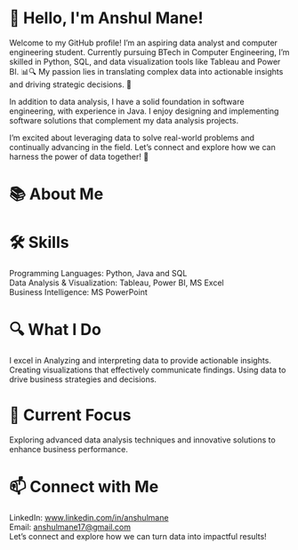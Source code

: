 # 👋 Hello, I'm Anshul Mane!
Welcome to my GitHub profile! I’m an aspiring data analyst and computer engineering student. Currently pursuing BTech in Computer Engineering, I’m skilled in Python, SQL, and data visualization tools like Tableau and Power BI. 📊🔍 My passion lies in translating complex data into actionable insights and driving strategic decisions. 🚀

In addition to data analysis, I have a solid foundation in software engineering, with experience in Java. I enjoy designing and implementing software solutions that complement my data analysis projects.

I’m excited about leveraging data to solve real-world problems and continually advancing in the field. Let’s connect and explore how we can harness the power of data together! 🌟

# 📚 About Me

 # 🛠️ Skills
Programming Languages: Python, Java and SQL  
Data Analysis & Visualization: Tableau, Power BI, MS Excel  
Business Intelligence: MS PowerPoint

# 🔍 What I Do
I excel in
Analyzing and interpreting data to provide actionable insights.
Creating visualizations that effectively communicate findings.
Using data to drive business strategies and decisions.

# 🚀 Current Focus
Exploring advanced data analysis techniques and innovative solutions to enhance business performance.

# 📫 Connect with Me
LinkedIn: www.linkedin.com/in/anshulmane  
Email: anshulmane17@gmail.com  
Let’s connect and explore how we can turn data into impactful results!

<!--
**AnshulMane/AnshulMane** is a ✨ _special_ ✨ repository because its `README.md` (this file) appears on your GitHub profile.

Here are some ideas to get you started:

- 🔭 I’m currently working on ... 
- 🌱 I’m currently learning ...
- 👯 I’m looking to collaborate on ...
- 🤔 I’m looking for help with ...
- 💬 Ask me about ...
- 📫 How to reach me: ...
- 😄 Pronouns: ...
- ⚡ Fun fact: ...
-->

